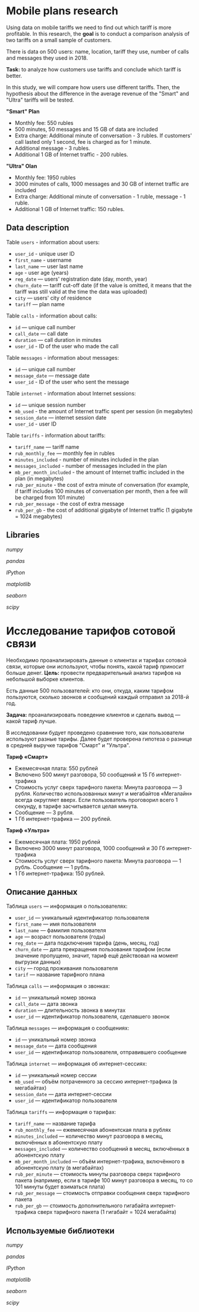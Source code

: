 # Mobile plans research

Using data on mobile tariffs we need to find out which tariff is more profitable. In this research, the **goal** is to conduct a comparison analysis of two tariffs on a small sample of customers.

There is data on 500 users: name, location, tariff they use, number of calls and messages they used in 2018.

**Task:** to analyze how customers use tariffs and conclude which tariff is better.

In this study, we will compare how users use different tariffs. Then, the hypothesis about the difference in the average revenue of the "Smart" and "Ultra" tariffs will be tested.

**"Smart" Plan**
* Monthly fee: 550 rubles
* 500 minutes, 50 messages and 15 GB of data are included
* Extra charge:
Additional minute of conversation - 3 rubles. If customers' call lasted only 1 second, fee is charged as for 1 minute.
* Additional message - 3 rubles.
* Additional 1 GB of Internet traffic - 200 rubles.

**"Ultra" Olan**
* Monthly fee: 1950 rubles
* 3000 minutes of calls, 1000 messages and 30 GB of internet traffic are included
* Extra charge: Additional minute of conversation - 1 ruble, message - 1 ruble.
* Additional 1 GB of Internet traffic: 150 rubles.

## Data description

Table `users` - information about users:
* `user_id` - unique user ID
* `first_name` - username
* `last_name` — user last name
* `age` - user age (years)
* `reg_date` — users' registration date (day, month, year)
* `churn_date` — tariff cut-off date (if the value is omitted, it means that the tariff was still valid at the time the data was uploaded)
* `city` — users' city of residence
* `tariff` — plan name

Table `calls` - information about calls:
* `id` — unique call number
* `call_date` — call date
* `duration` — call duration in minutes
* `user_id` - ID of the user who made the call

Table `messages` - information about messages:
* `id` — unique call number
* `message_date` — message date
* `user_id` - ID of the user who sent the message

Table `internet` - information about Internet sessions:
* `id` — unique session number
* `mb_used` - the amount of Internet traffic spent per session (in megabytes)
* `session_date` — internet session date
* `user_id` - user ID

Table `tariffs` - information about tariffs:
* `tariff_name` — tariff name
* `rub_monthly_fee` — monthly fee in rubles
* `minutes_included` - number of minutes included in the plan
* `messages_included` - number of messages included in the plan
* `mb_per_month_included` - the amount of Internet traffic included in the plan (in megabytes)
* `rub_per_minute` - the cost of extra minute of conversation (for example, if tariff includes 100 minutes of conversation per month, then a fee will be charged from 101 minute)
* `rub_per_message` - the cost of extra message
* `rub_per_gb` - the cost of additional gigabyte of Internet traffic (1 gigabyte = 1024 megabytes)

## Libraries

*numpy*

*pandas*

*IPython*

*matplotlib*

*seaborn*

*scipy*

# Исследование тарифов сотовой связи

Необходимо проанализировать данные о клиентах и тарифах сотовой связи, которые они используют, чтобы понять, какой тариф приносит больше денег. **Цель:** провести предварительный анализ тарифов на небольшой выборке клиентов. 

Есть данные 500 пользователей: кто они, откуда, каким тарифом пользуются, сколько звонков и сообщений каждый отправил за 2018-й год. 

**Задача:** проанализировать поведение клиентов и сделать вывод — какой тариф лучше.

В исследовании будует проведено сравнение того, как пользователи используют разные тарифы. Далее будет проверена гипотеза о разнице в средней выручке тарифов "Смарт" и "Ультра".

**Тариф «Смарт»**
* Ежемесячная плата: 550 рублей
* Включено 500 минут разговора, 50 сообщений и 15 Гб интернет-трафика
* Стоимость услуг сверх тарифного пакета:
Минута разговора — 3 рубля. Количество использованных минут и мегабайтов «Мегалайн» всегда округляет вверх. Если пользователь проговорил всего 1 секунду, в тарифе засчитывается целая минута.
* Сообщение — 3 рубля.
* 1 Гб интернет-трафика — 200 рублей.

**Тариф «Ультра»**
* Ежемесячная плата: 1950 рублей
* Включено 3000 минут разговора, 1000 сообщений и 30 Гб интернет-трафика
* Стоимость услуг сверх тарифного пакета: Минута разговора — 1 рубль. Сообщение — 1 рубль.
* 1 Гб интернет-трафика: 150 рублей.

## Описание данных

Таблица `users` — информация о пользователях:
* `user_id` — уникальный идентификатор пользователя
* `first_name` — имя пользователя
* `last_name` — фамилия пользователя
* `age` — возраст пользователя (годы)
* `reg_date` — дата подключения тарифа (день, месяц, год)
* `churn_date` — дата прекращения пользования тарифом (если значение пропущено, значит, тариф ещё действовал на момент выгрузки данных)
* `city` — город проживания пользователя
* `tarif` — название тарифного плана

Таблица `calls` — информация о звонках:
* `id` — уникальный номер звонка
* `call_date` — дата звонка
* `duration` — длительность звонка в минутах
* `user_id` — идентификатор пользователя, сделавшего звонок

Таблица `messages` — информация о сообщениях:
* `id` — уникальный номер звонка
* `message_date` — дата сообщения
* `user_id` — идентификатор пользователя, отправившего сообщение

Таблица `internet` — информация об интернет-сессиях:
* `id` — уникальный номер сессии
* `mb_used` — объём потраченного за сессию интернет-трафика (в мегабайтах)
* `session_date` — дата интернет-сессии
* `user_id` — идентификатор пользователя

Таблица `tariffs` — информация о тарифах:
* `tariff_name` — название тарифа
* `rub_monthly_fee` — ежемесячная абонентская плата в рублях
* `minutes_included` — количество минут разговора в месяц, включённых в абонентскую плату
* `messages_included` — количество сообщений в месяц, включённых в абонентскую плату
* `mb_per_month_included` — объём интернет-трафика, включённого в абонентскую плату (в мегабайтах)
* `rub_per_minute` — стоимость минуты разговора сверх тарифного пакета (например, если в тарифе 100 минут разговора в месяц, то со 101 минуты будет взиматься плата)
* `rub_per_message` — стоимость отправки сообщения сверх тарифного пакета
* `rub_per_gb` — стоимость дополнительного гигабайта интернет-трафика сверх тарифного пакета (1 гигабайт = 1024 мегабайта)

## Используемые библиотеки

*numpy*

*pandas*

*IPython*

*matplotlib*

*seaborn*

*scipy*